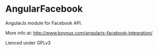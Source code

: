 AngularFacebook
===============

AngularJs module for Facebook API.

More info at: http://www.boynux.com/angularjs-facebook-integration/

Lienced under GPLv3
